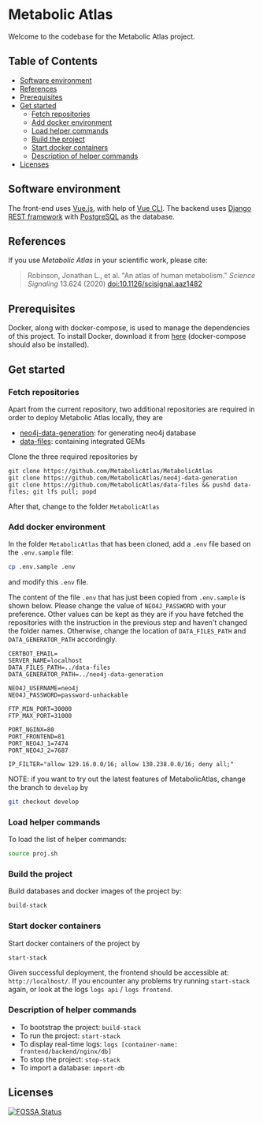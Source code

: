 # Metabolic Atlas
Welcome to the codebase for the Metabolic Atlas project.

## Table of Contents

   * [Software environment](#software-environment)
   * [References](#references)
   * [Prerequisites](#prerequisites)
   * [Get started](#get-started)
       * [Fetch repositories](#fetch-repositories)
       * [Add docker environment](#add-docker-environment)
       * [Load helper commands](#load-helper-commands)
       * [Build the project](#build-the-project)
       * [Start docker containers](#start-docker-containers)
       * [Description of helper commands](#description-of-helper-commands)
   * [Licenses](#licenses)


## Software environment
The front-end uses [Vue.js](https://vuejs.org), with help of [Vue CLI](https://cli.vuejs.org/). The backend uses [Django REST framework](http://www.django-rest-framework.org) with [PostgreSQL](https://www.postgresql.org) as the database.  


## References
If you use *Metabolic Atlas* in your scientific work, please cite:
> Robinson, Jonathan L., et al. "An atlas of human metabolism." *Science Signaling* 13.624 (2020) [doi:10.1126/scisignal.aaz1482 ](https://doi.org/10.1126/scisignal.aaz1482 )

## Prerequisites
Docker, along with docker-compose, is used to manage the dependencies of this project. To install Docker, download it from [here](https://www.docker.com/products/docker) (docker-compose should also be installed).

## Get started

### Fetch repositories
Apart from the current repository, two additional repositories are required in
order to deploy Metabolic Atlas locally, they are

* [neo4j-data-generation](https://github.com/MetabolicAtlas/neo4j-data-generation): for generating neo4j database
* [data-files](https://github.com/MetabolicAtlas/data-files): containing integrated GEMs

Clone the three required repositories by 

    git clone https://github.com/MetabolicAtlas/MetabolicAtlas
    git clone https://github.com/MetabolicAtlas/neo4j-data-generation
    git clone https://github.com/MetabolicAtlas/data-files && pushd data-files; git lfs pull; popd

After that, change to the folder `MetabolicAtlas`

### Add docker environment
In the folder `MetabolicAtlas` that has been cloned, add a `.env` file based on the `.env.sample` file:
```bash
cp .env.sample .env
```
and modify this `.env` file.

The content of the file `.env` that has just been copied from `.env.sample` is shown below. Please change the value of `NEO4J_PASSWORD` with your preference. Other values can be kept as they are if you have fetched the repositories with the instruction in the previous step and haven't changed the folder names. Otherwise, change the location of `DATA_FILES_PATH` and `DATA_GENERATOR_PATH` accordingly.

```
CERTBOT_EMAIL=
SERVER_NAME=localhost
DATA_FILES_PATH=../data-files
DATA_GENERATOR_PATH=../neo4j-data-generation

NEO4J_USERNAME=neo4j
NEO4J_PASSWORD=password-unhackable

FTP_MIN_PORT=30000
FTP_MAX_PORT=31000

PORT_NGINX=80
PORT_FRONTEND=81
PORT_NEO4J_1=7474
PORT_NEO4J_2=7687

IP_FILTER="allow 129.16.0.0/16; allow 130.238.0.0/16; deny all;"
```


NOTE: if you want to try out the latest features of MetabolicAtlas, change the branch to `develop` by 
```bash
git checkout develop
```

### Load helper commands
To load the list of helper commands:
```bash
source proj.sh
```

### Build the project
Build databases and docker images of the project by:
```bash
build-stack
```

### Start docker containers
Start docker containers of the project by
```bash
start-stack
```

Given successful deployment, the frontend should be accessible at: `http://localhost/`. If you encounter any problems try running `start-stack` again, or look at the logs `logs api` / `logs frontend`.

### Description of helper commands

* To bootstrap the project: `build-stack`
* To run the project: `start-stack`
* To display real-time logs: `logs [container-name: frontend/backend/nginx/db]`
* To stop the project: `stop-stack`
* To import a database: `import-db`

## Licenses

[![FOSSA Status](https://app.fossa.com/api/projects/git%2Bgithub.com%2FMetabolicAtlas%2FMetabolicAtlas.svg?type=large)](https://app.fossa.com/projects/git%2Bgithub.com%2FMetabolicAtlas%2FMetabolicAtlas?ref=badge_large)
